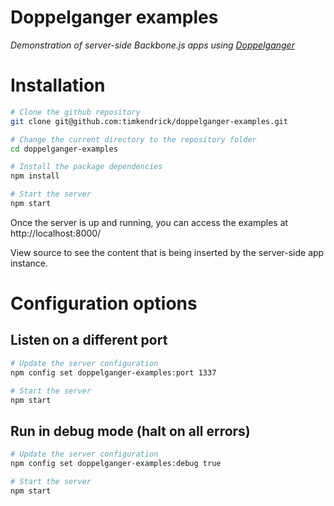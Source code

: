 Doppelganger examples
=====================

_Demonstration of server-side Backbone.js apps using [Doppelganger](https://github.com/timkendrick/doppelganger)_


# Installation

```bash
# Clone the github repository
git clone git@github.com:timkendrick/doppelganger-examples.git

# Change the current directory to the repository folder
cd doppelganger-examples

# Install the package dependencies
npm install

# Start the server
npm start
```

Once the server is up and running, you can access the examples at http://localhost:8000/

View source to see the content that is being inserted by the server-side app instance. 


# Configuration options

## Listen on a different port

```bash
# Update the server configuration
npm config set doppelganger-examples:port 1337

# Start the server
npm start
```

## Run in debug mode (halt on all errors)

```bash
# Update the server configuration
npm config set doppelganger-examples:debug true

# Start the server
npm start
```